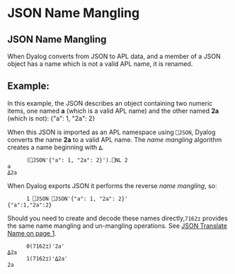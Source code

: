 # JSON Name Mangling

## JSON Name Mangling

When Dyalog converts from JSON to APL data, and a member of a JSON object has a name which is not a valid APL name, it is renamed.

## Example:

In this example, the JSON describes an object containing two numeric items, one named **a** (which is a valid APL name) and the other named **2a** (which is not):
{"a": 1, "2a": 2}

When this JSON is imported as an APL namespace using `⎕JSON`, Dyalog converts the name **2a** to a valid APL name. The *name mangling* algorithm creates a name beginning with `⍙`.
```apl
      (⎕JSON'{"a": 1, "2a": 2}').⎕NL 2
a  
⍙2a
```

When Dyalog exports JSON it performs the reverse *name mangling*, so:
```apl
      1 ⎕JSON ⎕JSON'{"a": 1, "2a": 2}'
{"a":1,"2a":2}

```

Should you need to create and decode these names directly,`7162⌶` provides the same name mangling and un-mangling operations. See [JSON Translate Name on page 1](/i-beam-functions/json-translate-name.md#JSON_Translate_Name).
```apl
      0(7162⌶)'2a'
⍙2a
      1(7162⌶)'⍙2a'
2a

```
